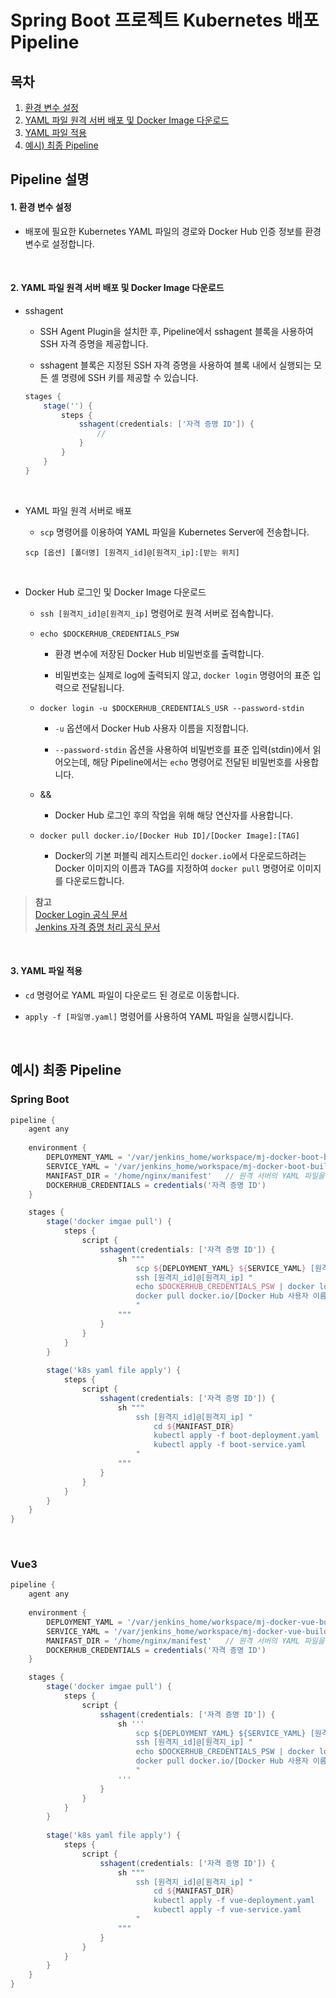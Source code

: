 # Spring Boot 프로젝트 Kubernetes 배포 Pipeline

## 목차

1. [환경 변수 설정](#1-환경-변수-설정)
2. [YAML 파일 원격 서버 배포 및 Docker Image 다운로드](#2-yaml-파일-원격-서버-배포-및-docker-image-다운로드)
3. [YAML 파일 적용](#3-yaml-파일-적용)
4. [예시) 최종 Pipeline](#예시-최종-pipeline)

## Pipeline 설명

#### 1. 환경 변수 설정

- 배포에 필요한 Kubernetes YAML 파일의 경로와 Docker Hub 인증 정보를 환경 변수로 설정합니다.

<br/>

#### 2. YAML 파일 원격 서버 배포 및 Docker Image 다운로드

- sshagent

    - SSH Agent Plugin을 설치한 후, Pipeline에서 sshagent 블록을 사용하여 SSH 자격 증명을 제공합니다.

    - sshagent 블록은 지정된 SSH 자격 증명을 사용하여 블록 내에서 실행되는 모든 셸 명령에 SSH 키를 제공할 수 있습니다.

    ```groovy
    stages {
        stage('') {
            steps {
                sshagent(credentials: ['자격 증명 ID']) {
                    //
                }
            }
        }
    }
    ```
<br/>

- YAML 파일 원격 서버로 배포

    - `scp` 명령어를 이용하여 YAML 파일을 Kubernetes Server에 전송합니다.

    ```
    scp [옵션] [폴더명] [원격지_id]@[원격지_ip]:[받는 위치]
    ```
<br/>

- Docker Hub 로그인 및 Docker Image 다운로드

    - `ssh [원격지_id]@[원격지_ip]` 명령어로 원격 서버로 접속합니다.

    - `echo $DOCKERHUB_CREDENTIALS_PSW`

        - 환경 변수에 저장된 Docker Hub 비밀번호를 출력합니다.

        - 비밀번호는 실제로 log에 출력되지 않고, `docker login` 명령어의 표준 입력으로 전달됩니다.

    - `docker login -u $DOCKERHUB_CREDENTIALS_USR --password-stdin`

        - `-u` 옵션에서 Docker Hub 사용자 이름을 지정합니다.

        - `--password-stdin` 옵션을 사용하여 비밀번호를 표준 입력(stdin)에서 읽어오는데, 해당 Pipeline에서는 `echo` 명령어로 전달된 비밀번호를 사용합니다.

    - &&
        
        - Docker Hub 로그인 후의 작업을 위해 해당 연산자를 사용합니다.

    - `docker pull docker.io/[Docker Hub ID]/[Docker Image]:[TAG]`

        - Docker의 기본 퍼블릭 레지스트리인 `docker.io`에서 다운로드하려는 Docker 이미지의 이름과 TAG를 지정하여 `docker pull` 명령어로 이미지를 다운로드합니다.

>**참고** <br/>
>[Docker Login 공식 문서](https://docs.docker.com/reference/cli/docker/login) <br/>
>[Jenkins 자격 증명 처리 공식 문서](https://www.jenkins.io/doc/book/pipeline/jenkinsfile/#usernames-and-passwords)

<br/>

#### 3. YAML 파일 적용

- `cd` 명령어로 YAML 파일이 다운로드 된 경로로 이동합니다.

- `apply -f [파일명.yaml]` 명령어를 사용하여 YAML 파일을 실행시킵니다.

<br/>

## 예시) 최종 Pipeline

### Spring Boot

```groovy
pipeline {
    agent any
    
    environment {
        DEPLOYMENT_YAML = '/var/jenkins_home/workspace/mj-docker-boot-build/backend/k8s/boot-deployment.yaml'   // Jenkins Server의 YAML 파일 경로
        SERVICE_YAML = '/var/jenkins_home/workspace/mj-docker-boot-build/backend/k8s/boot-service.yaml'         // Jenkins Server의 YAML 파일 경로
        MANIFAST_DIR = '/home/nginx/manifest'   // 원격 서버의 YAML 파일을 배포할 폴더 경로
        DOCKERHUB_CREDENTIALS = credentials('자격 증명 ID')
    }

    stages {
        stage('docker imgae pull') {
            steps {
                script {
                    sshagent(credentials: ['자격 증명 ID']) {
                        sh """
                            scp ${DEPLOYMENT_YAML} ${SERVICE_YAML} [원격지_id]@[원격지_ip]:${MANIFAST_DIR}
                            ssh [원격지_id]@[원격지_ip] "
                            echo $DOCKERHUB_CREDENTIALS_PSW | docker login -u $DOCKERHUB_CREDENTIALS_USR --password-stdin &&
                            docker pull docker.io/[Docker Hub 사용자 이름]/[Docker Image]:[TAG]
                            "
                        """
                    }
                }
            }
        }
        
        stage('k8s yaml file apply') {
            steps {
                script {
                    sshagent(credentials: ['자격 증명 ID']) {
                        sh """
                            ssh [원격지_id]@[원격지_ip] "
                                cd ${MANIFAST_DIR}
                                kubectl apply -f boot-deployment.yaml
                                kubectl apply -f boot-service.yaml
                            "
                        """
                    }
                }
            }
        }
    }
}
```

<br/>

### Vue3

```groovy
pipeline {
    agent any
    
    environment {
        DEPLOYMENT_YAML = '/var/jenkins_home/workspace/mj-docker-vue-build/frontend/k8s/vue-deployment.yaml'    // Jenkins Server의 YAML 파일 경로
        SERVICE_YAML = '/var/jenkins_home/workspace/mj-docker-vue-build/frontend/k8s/vue-service.yaml'          // Jenkins Server의 YAML 파일 경로
        MANIFAST_DIR = '/home/nginx/manifest'   // 원격 서버의 YAML 파일을 배포할 폴더 경로
        DOCKERHUB_CREDENTIALS = credentials('자격 증명 ID')
    }

    stages {
        stage('docker imgae pull') {
            steps {
                script {
                    sshagent(credentials: ['자격 증명 ID']) {
                        sh '''
                            scp ${DEPLOYMENT_YAML} ${SERVICE_YAML} [원격지_id]@[원격지_ip]:${MANIFAST_DIR} 
                            ssh [원격지_id]@[원격지_ip] "
                            echo $DOCKERHUB_CREDENTIALS_PSW | docker login -u $DOCKERHUB_CREDENTIALS_USR --password-stdin &&
                            docker pull docker.io/[Docker Hub 사용자 이름]/[Docker Image]:[TAG]
                            "
                        '''
                    }
                }
            }
        }
        
        stage('k8s yaml file apply') {
            steps {
                script {
                    sshagent(credentials: ['자격 증명 ID']) {
                        sh """
                            ssh [원격지_id]@[원격지_ip] "
                                cd ${MANIFAST_DIR}
                                kubectl apply -f vue-deployment.yaml
                                kubectl apply -f vue-service.yaml
                            "
                        """
                    }
                }
            }
        }
    }
}
```
